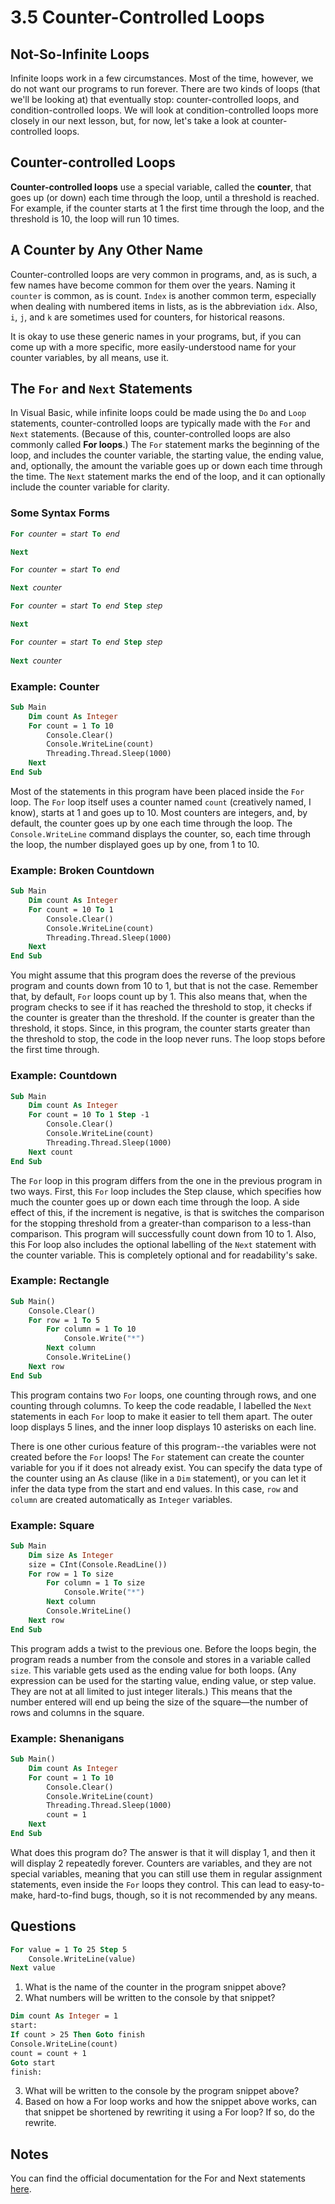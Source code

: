 # 3.5 Counter-Controlled Loops
## Not-So-Infinite Loops
Infinite loops work in a few circumstances. Most of the time, however, we do not want our programs to run forever. There are two kinds of loops (that we'll be looking at) that eventually stop: counter-controlled loops, and condition-controlled loops. We will look at condition-controlled loops more closely in our next lesson, but, for now, let's take a look at counter-controlled loops.

## Counter-controlled Loops
**Counter-controlled loops** use a special variable, called the **counter**, that goes up (or down) each time through the loop, until a threshold is reached. For example, if the counter starts at 1 the first time through the loop, and the threshold is 10, the loop will run 10 times.

## A Counter by Any Other Name
Counter-controlled loops are very common in programs, and, as is such, a few names have become common for them over the years. Naming it `counter` is common, as is count. `Index` is another common term, especially when dealing with numbered items in lists, as is the abbreviation `idx`. Also, `i`, `j`, and `k` are sometimes used for counters, for historical reasons. 

It is okay to use these generic names in your programs, but, if you can come up with a more specific, more easily-understood name for your counter variables, by all means, use it.

## The `For` and `Next` Statements
In Visual Basic, while infinite loops could be made using the `Do` and `Loop` statements, counter-controlled loops are typically made with the `For` and `Next` statements. (Because of this, counter-controlled loops are also commonly called **For loops**.) The `For` statement marks the beginning of the loop, and includes the counter variable, the starting value, the ending value, and, optionally, the amount the variable goes up or down each time through the time. The `Next` statement marks the end of the loop, and it can optionally include the counter variable for clarity.

### Some Syntax Forms
```vb
For 𝘤𝘰𝘶𝘯𝘵𝘦𝘳 = 𝘴𝘵𝘢𝘳𝘵 To 𝘦𝘯𝘥

Next
```

```vb
For 𝘤𝘰𝘶𝘯𝘵𝘦𝘳 = 𝘴𝘵𝘢𝘳𝘵 To 𝘦𝘯𝘥

Next 𝘤𝘰𝘶𝘯𝘵𝘦𝘳
```

```vb
For 𝘤𝘰𝘶𝘯𝘵𝘦𝘳 = 𝘴𝘵𝘢𝘳𝘵 To 𝘦𝘯𝘥 Step 𝘴𝘵𝘦𝘱

Next
```

```vb
For 𝘤𝘰𝘶𝘯𝘵𝘦𝘳 = 𝘴𝘵𝘢𝘳𝘵 To 𝘦𝘯𝘥 Step 𝘴𝘵𝘦𝘱
	
Next 𝘤𝘰𝘶𝘯𝘵𝘦𝘳
```

### Example: Counter
```vb
Sub Main
    Dim count As Integer
    For count = 1 To 10
        Console.Clear()
        Console.WriteLine(count)
        Threading.Thread.Sleep(1000)
    Next
End Sub
```
Most of the statements in this program have been placed inside the `For` loop. The `For` loop itself uses a counter named `count` (creatively named, I know), starts at 1 and goes up to 10. Most counters are integers, and, by default, the counter goes up by one each time through the loop. The `Console.WriteLine` command displays the counter, so, each time through the loop, the number displayed goes up by one, from 1 to 10.

### Example: Broken Countdown
```vb
Sub Main
    Dim count As Integer
    For count = 10 To 1
        Console.Clear()
        Console.WriteLine(count)
        Threading.Thread.Sleep(1000)
    Next
End Sub
```

You might assume that this program does the reverse of the previous program and counts down from 10 to 1, but that is not the case. Remember that, by default, `For` loops count up by 1. This also means that, when the program checks to see if it has reached the threshold to stop, it checks if the counter is greater than the threshold. If the counter is greater than the threshold, it stops. Since, in this program, the counter starts greater than the threshold to stop, the code in the loop never runs. The loop stops before the first time through.

### Example: Countdown
```vb
Sub Main
    Dim count As Integer
    For count = 10 To 1 Step -1
        Console.Clear()
        Console.WriteLine(count)
        Threading.Thread.Sleep(1000)
    Next count
End Sub
```
The `For` loop in this program differs from the one in the previous program in two ways. First, this `For` loop includes the Step clause, which specifies how much the counter goes up or down each time through the loop. A side effect of this, if the increment is negative, is that is switches the comparison for the stopping threshold from a greater-than comparison to a less-than comparison. This program will successfully count down from 10 to 1. Also, this For loop also includes the optional labelling of the `Next` statement with the counter variable. This is completely optional and for readability's sake.

### Example: Rectangle
```vb
Sub Main()
    Console.Clear()
    For row = 1 To 5
        For column = 1 To 10
            Console.Write("*")
        Next column
        Console.WriteLine()
    Next row
End Sub
```

This program contains two `For` loops, one counting through rows, and one counting through columns. To keep the code readable, I labelled the `Next` statements in each `For` loop to make it easier to tell them apart. The outer loop displays 5 lines, and the inner loop displays 10 asterisks on each line.

There is one other curious feature of this program--the variables were not created before the `For` loops! The `For` statement can create the counter variable for you if it does not already exist. You can specify the data type of the counter using an As clause (like in a `Dim` statement), or you can let it infer the data type from the start and end values. In this case, `row` and `column` are created automatically as `Integer` variables.

### Example: Square
```vb
Sub Main
    Dim size As Integer
    size = CInt(Console.ReadLine())
    For row = 1 To size
        For column = 1 To size
            Console.Write("*")
        Next column
        Console.WriteLine()
    Next row
End Sub
```

This program adds a twist to the previous one. Before the loops begin, the program reads a number from the console and stores in a variable called `size`. This variable gets used as the ending value for both loops. (Any expression can be used for the starting value, ending value, or step value. They are not at all limited to just integer literals.) This means that the number entered will end up being the size of the square—the number of rows and columns in the square.

### Example: Shenanigans
```vb
Sub Main()
    Dim count As Integer
    For count = 1 To 10
        Console.Clear()
        Console.WriteLine(count)
        Threading.Thread.Sleep(1000)
        count = 1
    Next
End Sub
```

What does this program do? The answer is that it will display 1, and then it will display 2 repeatedly forever. Counters are variables, and they are not special variables, meaning that you can still use them in regular assignment statements, even inside the `For` loops they control. This can lead to easy-to-make, hard-to-find bugs, though, so it is not recommended by any means.

## Questions
```vb
For value = 1 To 25 Step 5
    Console.WriteLine(value)
Next value
```
1. What is the name of the counter in the program snippet above?
2. What numbers will be written to the console by that snippet?

```vb		
Dim count As Integer = 1
start:
If count > 25 Then Goto finish
Console.WriteLine(count)
count = count + 1
Goto start
finish:
```
3. What will be written to the console by the program snippet above?
4. Based on how a For loop works and how the snippet above works, can that snippet be shortened by rewriting it using a For loop? If so, do the rewrite.

## Notes
You can find the official documentation for the For and Next statements [here](https://docs.microsoft.com/en-us/dotnet/visual-basic/language-reference/statements/for-next-statement).